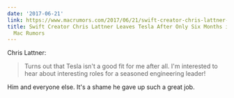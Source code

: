 ```yaml
---
date: '2017-06-21'
link: https://www.macrumors.com/2017/06/21/swift-creator-chris-lattner-quits-tesla/
title: Swift Creator Chris Lattner Leaves Tesla After Only Six Months in the Job -
  Mac Rumors
---
```


Chris Lattner:

>Turns out that Tesla isn't a good fit for me after all. I'm interested to hear about interesting roles for a seasoned engineering leader!

Him and everyone else. It's a shame he gave up such a great job.
